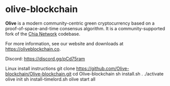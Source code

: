 # olive-blockchain

**Olive** is a modern community-centric green cryptocurrency based on a proof-of-space-and-time consensus algorithm. It is a community-supported fork of the [Chia Network](https://github.com/Chia-Network/chia-blockchain) codebase.

For more information, see our website and downloads at https://oliveblockchain.co.

Discord: https://discord.gg/pCd75ram

Linux install instructions
git clone https://github.com/Olive-blockchain/Olive-blockchain.git
cd Olive-blockchain
sh install.sh
. ./activate
olive init
sh install-timelord.sh
olive start all
